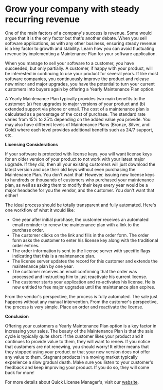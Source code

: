# Grow your company with steady recurring revenue

One of the main factors of a company's success is revenue. Some would argue that it is the only factor but that's another debate. When you sell software applications, as with any other business, ensuring steady revenue is a key factor to growth and stability. Learn how you can avoid fluctuating revenue by implementing a Maintenance Plan for your software application.

When you manage to sell your software to a customer, you have succeeded, but only partially. A customer, if happy with your product, will be interested in continuing to use your product for several years. If like most software companies, you continuously improve the product and release new minor and major upgrades, you have the potential to turn your current customers into buyers again by offering a Yearly Maintenance Plan option.

A Yearly Maintenance Plan typically provides two main benefits to the customer: (a) free upgrades to major versions of your product and (b) extended support via phone or email. The cost of a maintenance plan is calculated as a percentage of the cost of purchase. The standard rate varies from 15% to 25% depending on the added value you provide. You may also have different levels of Maintenance Plans (Bronze, Silver, and Gold) where each level provides additional benefits such as 24/7 support, etc.

**Licensing Considerations**&#x20;

If your software is protected with license keys, you will want license keys for an older version of your product to not work with your latest major upgrade. If they did, then all your existing customers will just download the latest version and use their old keys without even purchasing the Maintenance Plan. You don't want that! However, issuing new license keys to hundreds or thousands of customers who purchased your maintenance plan, as well as asking them to modify their keys every year would be a major headache for you the vendor, and the customer. You don't want that either!

The ideal process should be totally transparent and fully automated. Here's one workflow of what it would like:

* One year after initial purchase, the customer receives an automated email reminder to renew the maintenance plan with a link to the purchase order.
* The customer clicks on the link and fills in the order form. The order form asks the customer to enter his license key along with the traditional order entries.
* The order information is sent to the license server with specific flags indicating that this is a maintenance plan.
* The license server updates the record for this customer and extends the maintenance plan by one year.
* The customer receives an email confirming that the order was processed and instructing him to just reactivate his current license.
* The customer starts your application and re-activates his license. He is now entitled to free major upgrades until the maintenance plan expires.

From the vendor's perspective, the process is fully automated. The sale just happens without any manual intervention. From the customer's perspective, the process is very simple. Place an order and reactivate the license.

**Conclusion**

Offering your customers a Yearly Maintenance Plan option is a key factor in increasing your sales. The beauty of the Maintenance Plan is that the sale cycle is typically quite short: if the customer likes your product and it continues to provide value to them, they will want to renew. If you notice that customers are not renewing, you should worry! It either means that they stopped using your product or that your new version does not offer any value to them. Stagnant products in a moving market typically experience a slow gradual death. Make sure you listen to your customer's feedback and keep improving your product. If you do so, they will come back for more!

For more details about Quick License Manager's, visit our [website](https://soraco.co).
